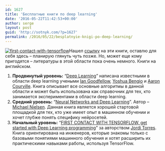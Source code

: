 ```yaml
---
id: 1627
title: 'Бесплатные книги по deep learning'
date: '2016-05-22T11:42:53+00:00'
author: serge
layout: post
guid: 'http://sotnyk.com/?p=1627'
permalink: /2016/05/22/besplatnyie-knigi-po-deep-learning/
---
```


[![first-contact-with-tensorflow](https://sotnyk.github.io/wp-content/uploads/2016/05/first-contact-with-tensorflow.png)](https://sotnyk.github.io/wp-content/uploads/2016/05/first-contact-with-tensorflow.png)Нашел [ссылку](http://www.jorditorres.org/free-deep-learning-textbooks/) на эти книги, оставлю для себя здесь – планирую глянуть чуть позже. Но, может еще кому пригодятся – литературы в этой области пока очень немного. Книги на английском.

1. **Продвинутый уровень:** “[Deep Learning](http://www.deeplearningbook.org/)” написана известными в области deep learning учеными [Ian Goodfellow](https://www.linkedin.com/in/ian-goodfellow-b7187213), [Yoshua Bengio](https://www.linkedin.com/in/yoshuabengio) и [Aaron Courville](https://www.linkedin.com/in/aaron-courville-53a63459). Книга описывает все основные алгоритмы в данной области и может быть использована как справочник для тех, кто занимается экспериментами в области deep learning.
2. **Средний уровень:** “[Neural Networks and Deep Learning](http://neuralnetworksanddeeplearning.com/index.html)”. Автор – [Michael Nielsen](http://michaelnielsen.org/). Данная книга является хорошей стартовой площадкой для тех, кто уже имеет опыт в машинном обучении и хочет глубже понять специфику нейросетей.
3. **Начальный уровень:** “[FIRST CONTACT WITH TENSORFLOW, get started with Deep Learning programming](http://www.jorditorres.org/first-contact-with-tensorflow-book/)” за авторством [Jordi Torres](http://www.jorditorres.barcelona/). Книга ориентирована на инженеров, которые знакомы только с базовыми понятиями машинного обучения и хотят расширить их практическими навыками работы, используя TensorFlow.